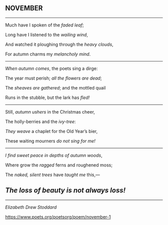 ____________NOVEMBER____________
------------------------------------
___________________________________________ 
   Much have I spoken of the *faded leaf*;	
   
   Long have I listened to the *wailing wind*,	
   
   And watched it ploughing through the *heavy clouds*,	
   
   For autumn charms my *melancholy mind*.	
 
   --------------------------------------------
   *When autumn comes*, the poets sing a dirge:
   
   The year must perish; *all the flowers are dead*;	
   
   The *sheaves are gathered*; and the mottled quail	
   
   Runs in the stubble, but the lark has *fled!*
   
   --------------------------------------------
 
   Still, *autumn ushers* in the Christmas cheer,	
   
   The holly-berries and the *ivy-tree*:
   
   *They weave* a chaplet for the Old Year’s bier,
   
   These waiting mourners *do not sing for me!*	
   
   ---------------------------------------------
 
   *I find sweet peace in depths of autumn woods*,	
   
   Where grow the *ragged* ferns and roughened moss;	
   
   The *naked, silent trees* have *taught me* this,—
   
   _The loss of beauty is not always loss!_
   -------------------------------------------------
   
   -------------------------------------------- 
   *Elizabeth Drew Stoddard*
   
https://www.poets.org/poetsorg/poem/november-1

